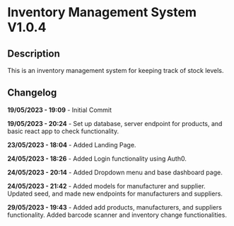 # Inventory Management System V1.0.4

## Description

This is an inventory management system for keeping track of stock levels.

## Changelog

**19/05/2023 - 19:09** - Initial Commit

**19/05/2023 - 20:24** - Set up database, server endpoint for products, and basic react app to check functionality.

**23/05/2023 - 18:04** - Added Landing Page.

**24/05/2023 - 18:26** - Added Login functionality using Auth0.

**24/05/2023 - 20:14** - Added Dropdown menu and base dashboard page.

**24/05/2023 - 21:42** - Added models for manufacturer and supplier. Updated seed, and made new endpoints for manufacturers and suppliers.

**29/05/2023 - 19:43** - Added add products, manufacturers, and suppliers functionality. Added barcode scanner and inventory change functionalities.
